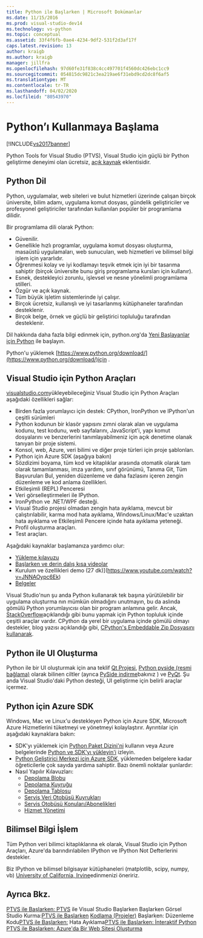 ```yaml
---
title: Python ile Başlarken | Microsoft Dokümanlar
ms.date: 11/15/2016
ms.prod: visual-studio-dev14
ms.technology: vs-python
ms.topic: conceptual
ms.assetid: 33f4f6fb-0ae4-4234-9df2-531f2d3af17f
caps.latest.revision: 13
author: kraigb
ms.author: kraigb
manager: jillfra
ms.openlocfilehash: 97d60fe31f838c4cc497701f4560dc426ebc1cc9
ms.sourcegitcommit: 054815dc9821c3ea219ae6f31ebd9cd2dc8f6af5
ms.translationtype: MT
ms.contentlocale: tr-TR
ms.lasthandoff: 04/02/2020
ms.locfileid: "80543970"
---
```

# <a name="getting-started-with-python"></a>Python’ı Kullanmaya Başlama
[!INCLUDE[vs2017banner](../includes/vs2017banner.md)]

Python Tools for Visual Studio (PTVS), Visual Studio için güçlü bir Python geliştirme deneyimi olan ücretsiz, [açık kaynak](https://github.com/Microsoft/ptvs) eklentisidir.  
  
## <a name="python-the-language"></a>Python Dil
  
Python, uygulamalar, web siteleri ve bulut hizmetleri üzerinde çalışan birçok üniversite, bilim adamı, uygulama komut dosyası, gündelik geliştiriciler ve profesyonel geliştiriciler tarafından kullanılan popüler bir programlama dilidir.

Bir programlama dili olarak Python:
  
- Güvenilir.
- Genellikle hızlı programlar, uygulama komut dosyası oluşturma, masaüstü uygulamaları, web sunucuları, web hizmetleri ve bilimsel bilgi işlem için yararlıdır.
- Öğrenmesi kolay ve iyi kodlamayı teşvik etmek için iyi bir tasarıma sahiptir (birçok üniversite bunu giriş programlama kursları için kullanır).
- Esnek, destekleyici zorunlu, işlevsel ve nesne yönelimli programlama stilleri.
- Özgür ve açık kaynak.
- Tüm büyük işletim sistemlerinde iyi çalışır.  
- Birçok ücretsiz, kullanışlı ve iyi tasarlanmış kütüphaneler tarafından desteklenir.  
- Birçok belge, örnek ve güçlü bir geliştirici topluluğu tarafından desteklenir.  

Dil hakkında daha fazla bilgi edinmek için, python.org'da [Yeni Başlayanlar için Python](https://www.python.org/about/gettingstarted/) ile başlayın.

Python'u yüklemek [https://www.python.org/download/](https://www.python.org/download/)için .

## <a name="python-tools-for-visual-studio"></a>Visual Studio için Python Araçları
  
[visualstudio.com](https://www.visualstudio.com/explore/python-vs)yükleyebileceğiniz Visual Studio için Python Araçları aşağıdaki özellikleri sağlar:  
  
- Birden fazla yorumlayıcı için destek: CPython, IronPython ve IPython'un çeşitli sürümleri  
- Python kodunun bir klasör yapısını zımni olarak alan ve uygulama kodunu, test kodunu, web sayfalarını, JavaScript'i, yapı komut dosyalarını ve benzerlerini tanımlayabilmeniz için açık denetime olanak tanıyan bir proje sistemi.  
- Konsol, web, Azure, veri bilimi ve diğer proje türleri için proje şablonları.    
- Python için Azure SDK (aşağıya bakın)    
- Sözdizimi boyama, tüm kod ve kitaplıklar arasında otomatik olarak tam olarak tamamlanması, imza yardımı, sınıf görünümü, Tanıma Git, Tüm Başvuruları Bul, yeniden düzenleme ve daha fazlasını içeren zengin düzenleme ve kod anlama özellikleri.    
- Etkileşimli (REPL) Penceresi
- Veri görselleştirmeleri ile IPython.
- IronPython ve .NET/WPF desteği.    
- Visual Studio projesi olmadan zengin hata ayıklama, mevcut bir çalıştırılabilir, karma mod hata ayıklama, Windows/Linux/Mac'e uzaktan hata ayıklama ve Etkileşimli Pencere içinde hata ayıklama yeteneği.   
- Profil oluşturma araçları.  
- Test araçları.  
  
Aşağıdaki kaynaklar başlamanıza yardımcı olur:

- [Yükleme kılavuzu](https://github.com/Microsoft/PTVS/wiki/PTVS-Installation)    
- [Başlarken ve derin dalış kısa videolar](https://www.youtube.com/playlist?list=PLReL099Y5nRdLgGAdrb_YeTdEnd23s6Ff)  
- Kurulum ve özellikleri demo (27 dk)](https://www.youtube.com/watch?v=JNNAOypc6Ek)  
- [Belgeler](https://github.com/Microsoft/PTVS/wiki)  

Visual Studio'nun şu anda Python kullanarak tek başına yürütülebilir bir uygulama oluşturma nın mümkün olmadığını unutmayın, bu da aslında gömülü Python yorumlayıcısı olan bir program anlamına gelir. Ancak, [StackOverflow](https://stackoverflow.com/questions/5458048/how-to-make-a-python-script-standalone-executable-to-run-without-any-dependency)açıklandığı gibi bunu yapmak için Python topluluk içinde çeşitli araçlar vardır. CPython da yerel bir uygulama içinde gömülü olmayı destekler, blog yazısı açıklandığı gibi, [CPython's Embeddable Zip Dosyasını kullanarak](https://devblogs.microsoft.com/python/cpython-embeddable-zip-file/).
  
## <a name="building-ui-with-python"></a>Python ile UI Oluşturma  

Python ile bir UI oluşturmak için ana teklif [Qt Projesi](https://www.qt.io/qt-for-application-development/), [Python pyside (resmi bağlama)](https://wiki.qt.io/PySide) olarak bilinen ciltler (ayrıca [PySide indirme](https://download.qt.io/official_releases/pyside/.)bakınız ) ve [PyQt](https://wiki.python.org/moin/PyQt). Şu anda Visual Studio'daki Python desteği, UI geliştirme için belirli araçlar içermez.

## <a name="azure-sdk-for-python"></a>Python için Azure SDK
  
Windows, Mac ve Linux'u destekleyen Python için Azure SDK, Microsoft Azure Hizmetlerini tüketmeyi ve yönetmeyi kolaylaştırır. Ayrıntılar için aşağıdaki kaynaklara bakın: 

- SDK'yı yüklemek için [Python Paket Dizini'ni](https://pypi.python.org/pypi/azure) kullanın veya Azure belgelerinde [Python ve SDK'yı yükleyin'i](/azure/developer/python/azure-sdk-install) izleyin. 
- [Python Geliştirici Merkezi için Azure SDK,](https://azure.microsoft.com/develop/python/) yüklemeden belgelere kadar öğreticilerle çok sayıda yardıma sahiptir.  Bazı önemli noktalar şunlardır:  
- Nasıl Yapılır Kılavuzları:
  - [Depolama Blobu](https://azure.microsoft.com/develop/python/how-to-guides/blob-service/)  
  - [Depolama Kuyruğu](https://azure.microsoft.com/develop/python/how-to-guides/queue-service/)  
  - [Depolama Tablosu](https://azure.microsoft.com/develop/python/how-to-guides/table-service/)  
  - [Servis Veri Otobüsü Kuyrukları](https://azure.microsoft.com/develop/python/how-to-guides/service-bus-queues/)
  - [Servis Otobüsü Konuları/Abonelikleri](https://azure.microsoft.com/develop/python/how-to-guides/service-bus-topics/) 
  - [Hizmet Yönetimi](https://azure.microsoft.com/develop/python/how-to-guides/service-management/)  

## <a name="scientific-computing"></a>Bilimsel Bilgi İşlem

Tüm Python veri bilimci kitaplıklarına ek olarak, Visual Studio için Python Araçları, Azure'da barındırılabilen IPython ve IPython Not Defterlerini destekler.

Biz IPython ve bilimsel bilgisayar kütüphaneleri (matplotlib, scipy, numpy, vb) [University of California, Irvine](https://www.lfd.uci.edu/~gohlke/pythonlibs/#scipy-stack)edinmenizi öneririz.  
  
## <a name="see-also"></a>Ayrıca Bkz.  

[PTVS ile Başlarken: PTVS](../python/getting-started-with-ptvs-setting-up-visual-studio.md)
ile Visual Studio Başlarken Başlarken Görsel Studio Kurma:[PTVS ile Başlarken](../python/getting-started-with-ptvs-editing-code.md)
[Kodlama (Projeler)](../python/getting-started-with-ptvs-start-coding-projects.md)
Başlarken: Düzenleme Kodu[PTVS ile Başlarken:](../python/getting-started-with-ptvs-debugging.md)
Hata Ayıklama[PTVS ile Başlarken: İnteraktif Python](../python/getting-started-with-ptvs-interactive-python.md)
[PTVS ile Başlarken: Azure'da Bir Web Sitesi Oluşturma](../python/getting-started-with-ptvs-building-a-website-in-azure.md)

